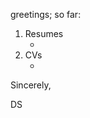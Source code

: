 greetings; so far:

<ol>
  <li>Resumes 
    <ul>
       <li> </li>
    </ul>
  </li>
  <li>CVs
    <ul>
       <li> </li>
    </ul>
  </li>
</ol>

 
Sincerely,

DS
